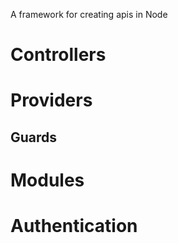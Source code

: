 A framework for creating apis in Node

# Controllers

# Providers
## Guards

# Modules

# Authentication

